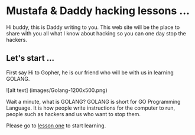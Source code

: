 # Mustafa & Daddy hacking lessons ...

Hi buddy, this is Daddy writing to you. This web site will be the place to share with you all what I know about hacking so you can one day stop the hackers. 

## Let's start ...

First say Hi to Gopher, he is our friend who will be with us in learning GOLANG. 

![alt text] (images/Golang-1200x500.png)


Wait a minute, what is GOLANG? GOLANG is short for GO Programming Language. It is how people write instructions for the computer to run, people such as hackers and us who want to stop them. 

Please go to [lesson one](lesson-one.md "LESSON ONE") to start learning. 
